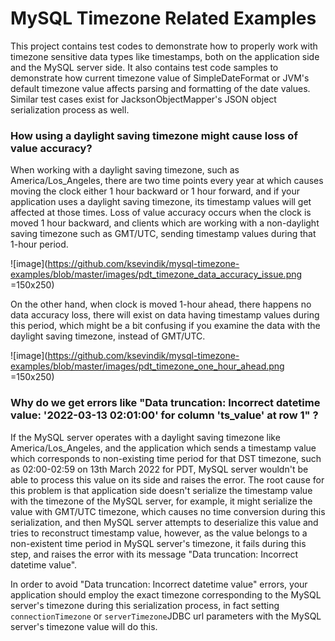 # MySQL Timezone Related Examples

This project contains test codes to demonstrate how to properly work with timezone sensitive data types like timestamps,
both on the application side and the MySQL server side. It also contains test code samples to demonstrate how current
timezone value of SimpleDateFormat or JVM's default timezone value affects parsing and formatting of the date values.
Similar test cases exist for JacksonObjectMapper's JSON object serialization process as well.

### How using a daylight saving timezone might cause loss of value accuracy?

When working with a daylight saving timezone, such as America/Los_Angeles, there are two time points every year at which 
causes moving the clock either 1 hour backward or 1 hour forward, and if your application uses a daylight saving timezone, its
timestamp values will get affected at those times. Loss of value accuracy occurs when the clock is moved 1 hour backward, 
and clients which are working with a non-daylight saving timezone such as GMT/UTC, sending timestamp values during that 
1-hour period.

![image](https://github.com/ksevindik/mysql-timezone-examples/blob/master/images/pdt_timezone_data_accuracy_issue.png =150x250)

On the other hand, when clock is moved 1-hour ahead, there happens no data accuracy loss, there will exist on data having
timestamp values during this period, which might be a bit confusing if you examine the data with the daylight saving timezone, 
instead of GMT/UTC.

![image](https://github.com/ksevindik/mysql-timezone-examples/blob/master/images/pdt_timezone_one_hour_ahead.png =150x250)

### Why do we get errors like "Data truncation: Incorrect datetime value: '2022-03-13 02:01:00' for column 'ts_value' at row 1" ?
If the MySQL server operates with a daylight saving timezone like America/Los_Angeles, and the application which sends 
a timestamp value which corresponds to non-existing time period for that DST timezone, such as 02:00-02:59 on 13th March 
2022 for PDT, MySQL server wouldn't be able to process this value on its side and raises the error. The root cause for
this problem is that application side doesn't serialize the timestamp value with the timezone of the MySQL server, for
example, it might serialize the value with GMT/UTC timezone, which causes no time conversion during this serialization,
and then MySQL server attempts to deserialize this value and tries to reconstruct timestamp value, however, as the value
belongs to a non-existent time period in MySQL server's timezone, it fails during this step, and raises the error with
its message "Data truncation: Incorrect datetime value".

In order to avoid "Data truncation: Incorrect datetime value" errors, your application should employ the exact
timezone corresponding to the MySQL server's timezone during this serialization process, in fact setting `connectionTimezone` or
`serverTimezone`JDBC url parameters with the MySQL server's timezone value will do this.